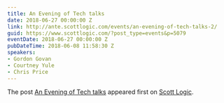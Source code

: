 ```yaml
---
title: An Evening of Tech talks
date: 2018-06-27 00:00:00 Z
link: http://ante.scottlogic.com/events/an-evening-of-tech-talks-2/
guid: https://www.scottlogic.com/?post_type=events&p=5079
eventDate: 2018-06-27 00:00:00 Z
pubDateTime: 2018-06-08 11:58:30 Z
speakers:
- Gordon Govan
- Courtney Yule
- Chris Price
---
```


<p>The post <a rel="nofollow" href="http://ante.scottlogic.com/events/an-evening-of-tech-talks-2/">An Evening of Tech talks</a> appeared first on <a rel="nofollow" href="http://ante.scottlogic.com">Scott Logic</a>.</p>